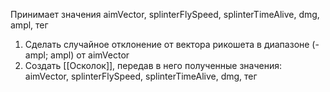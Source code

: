 Принимает значения aimVector, splinterFlySpeed, splinterTimeAlive, dmg, ampl, тег
1. Сделать случайное отклонение от вектора рикошета в диапазоне (-ampl; ampl) от aimVector
2. Создать [[Осколок]], передав в него полученные значения: aimVector, splinterFlySpeed, splinterTimeAlive, dmg, тег